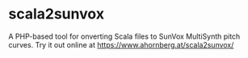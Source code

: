 # scala2sunvox
A PHP-based tool for onverting Scala files to SunVox MultiSynth pitch curves.
Try it out online at https://www.ahornberg.at/scala2sunvox/ 
